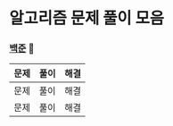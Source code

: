 # 알고리즘 문제 풀이 모음

### [백준](solved.ac) 🤪

| 문제 | 풀이 | 해결|
|:---:|:---:|:---:|
| 문제 | 풀이 | 해결|
| 문제 | 풀이 | 해결|
